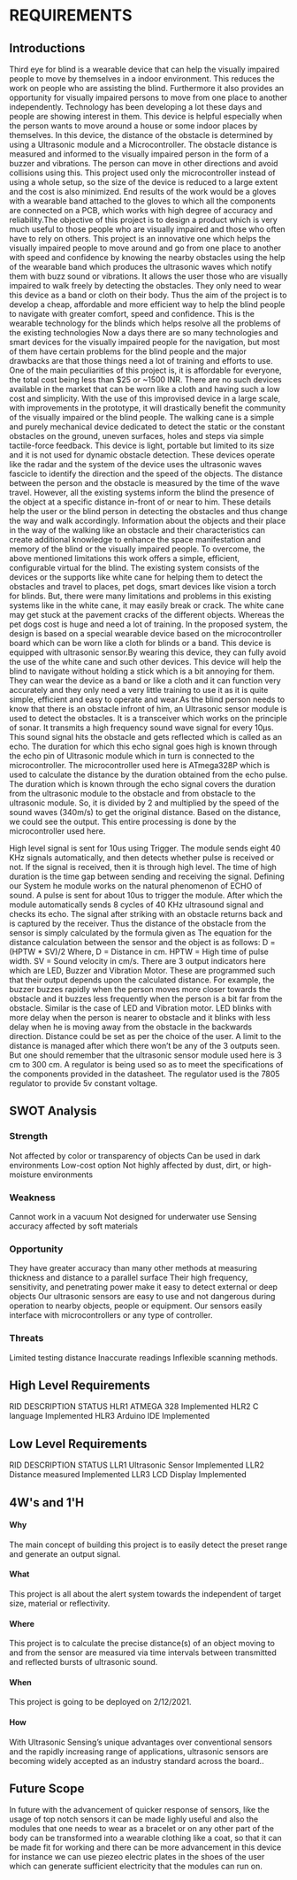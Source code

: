 # REQUIREMENTS
## Introductions
Third eye for blind is a wearable device that can help the visually impaired people to move by themselves in a indoor environment. This reduces the work on people who are assisting the blind. Furthermore it also provides an opportunity for visually impaired persons to move from one place to another independently. Technology has been developing a lot these days and people are showing interest in them. This device is helpful especially when the person wants to move around a house or some indoor places by themselves. In this device, the distance of the obstacle is determined by using a Ultrasonic module and a Microcontroller. The obstacle distance is measured and informed to the visually impaired person in the form of a buzzer and vibrations. The person can move in other directions and avoid collisions using this. This project used only the microcontroller instead of using a whole  setup, so the size of the device is reduced to a large extent and the cost is also minimized. End results of the work would be a gloves with a wearable band attached to the gloves to which all the components are connected on a PCB, which works with high degree of accuracy and reliability.The objective of this project is to design a product which is very much useful to those people who are visually impaired and those who often have to rely on others. This project is an innovative one which helps the visually impaired people to move around and go from one place to another with speed and confidence by knowing the nearby obstacles using the help of the wearable band which produces the ultrasonic waves which notify them with buzz sound or vibrations. It allows the user those who are visually impaired to walk freely by detecting the obstacles. They only need to wear this device as a band or cloth on their body. Thus the aim of the project is to develop a cheap, affordable and more efficient way to help the blind people to navigate with greater comfort, speed and confidence. This is the wearable technology for the blinds which helps resolve all the problems of the existing technologies Now a days there are so many technologies and smart devices for the visually impaired people for the navigation, but most of them have certain problems for the blind people and the major drawbacks are that those things need a lot of training and efforts to use. One of the main peculiarities of this project is, it is affordable for everyone, the total cost being less than $25 or ~1500 INR. There are no such devices available in the market that can be worn like a cloth and having such a low cost and simplicity. With the use of this improvised device in a large scale, with improvements in the prototype, it will drastically benefit the community of the visually impaired or the blind people. The walking cane is a simple and purely mechanical device dedicated to detect the static or the constant obstacles on the ground, uneven surfaces, holes and steps via simple tactile-force feedback. This device is light, portable but limited to its size and it is not used for dynamic obstacle detection. These devices operate like the radar and the system of the device uses the ultrasonic waves fascicle to identify the direction and the speed of the objects. The distance between the person and the obstacle is measured by the time of the wave travel. However, all the existing systems inform the blind the presence of the object at a specific distance in-front of or near to him. These details help the user or the blind person in detecting the obstacles and thus change the way and walk accordingly. Information about the objects and their place in the way of the walking like an obstacle and their characteristics can create additional knowledge to enhance the space manifestation and memory of the blind or the visually impaired people. To overcome, the above mentioned limitations this work offers a simple, efficient, configurable virtual for the blind. The existing system consists of the devices or the supports like white cane for helping them to detect the obstacles and travel to places, pet dogs, smart devices like vision a torch for blinds. But, there were many limitations and problems in this existing systems like in the white cane, it may easily break or crack. The white cane may get stuck at the pavement cracks of the different objects. Whereas the pet dogs cost is huge and need a lot of training. In the proposed system, the design is based on a special wearable device based on the microcontroller board which can be worn like a cloth for blinds or a band. This device is equipped with ultrasonic sensor.By wearing this device, they can fully avoid the use of the white cane and such other devices. This device will help the blind to navigate without holding a stick which is a bit annoying for them. They can wear the device as a band or like a cloth and it can function very accurately and they only need a very little training to use it as it is quite simple, efficient and easy to operate and wear.As the blind person needs to know that there is an obstacle infront of him, an Ultrasonic sensor module is used to detect the obstacles. It is a transceiver which works on the principle of sonar. It transmits a high frequency sound wave signal for every 10μs. This sound signal hits the obstacle and gets reflected which is called as an echo. The duration for which this echo signal goes high is known through the echo pin of Ultrasonic module which in turn is connected to the microcontroller. The microcontroller used here is ATmega328P which is used to calculate the distance by the duration obtained from the echo pulse. The duration which is known through the echo signal covers the duration from the ultrasonic module to the obstacle and from obstacle to the ultrasonic module. So, it is divided by 2 and multiplied by the speed of the sound waves (340m/s) to get the original distance. Based on the distance, we could see the output. This entire processing is done by the microcontroller used here.

High level signal is sent for 10us using Trigger.
The module sends eight 40 KHz signals automatically, and then detects whether pulse is received or not.
If the signal is received, then it is through high level. The time of high duration is the time gap between sending and receiving the signal.
Defining our System
he module works on the natural phenomenon of ECHO of sound. A pulse is sent for about 10us to trigger the module. After which the module automatically sends 8 cycles of 40 KHz ultrasound signal and checks its echo. The signal after striking with an obstacle returns back and is captured by the receiver. Thus the distance of the obstacle from the sensor is simply calculated by the formula given as
The equation for the distance calculation between the sensor and the object is as follows:
D = (HPTW * SV)/2
Where, D = Distance in cm.
HPTW = High time of pulse width.
SV = Sound velocity in cm/s.
There are 3 output indicators here which are LED, Buzzer and Vibration Motor. These are programmed such that their output depends upon the calculated distance. For example, the buzzer buzzes rapidly when the person moves more closer towards the obstacle and it buzzes less frequently when the person is a bit far from the obstacle. Similar is the case of LED and Vibration motor. LED blinks with more delay when the person is nearer to obstacle and it blinks with less delay when he is moving away from the obstacle in the backwards direction. Distance could be set as per the choice of the user. A limit to the distance is managed after which there won’t be any of the 3 outputs seen. But one should remember that the ultrasonic sensor module used here is 3 cm to 300 cm. A regulator is being used so as to meet the specifications of the components provided in the datasheet. The regulator used is the 7805 regulator to provide 5v constant voltage.

## SWOT Analysis

### Strength
Not affected by color or transparency of objects
Can be used in dark environments
Low-cost option
Not highly affected by dust, dirt, or high-moisture environments
### Weakness
Cannot work in a vacuum
Not designed for underwater use
Sensing accuracy affected by soft materials
### Opportunity
They have greater accuracy than many other methods at measuring thickness and distance to a parallel surface
Their high frequency, sensitivity, and penetrating power make it easy to detect external or deep objects
Our ultrasonic sensors are easy to use and not dangerous during operation to nearby objects, people or equipment.
Our sensors easily interface with microcontrollers or any type of controller.
### Threats
Limited testing distance
Inaccurate readings
Inflexible scanning methods.

## High Level Requirements
RID	DESCRIPTION	STATUS
HLR1	ATMEGA 328	Implemented
HLR2	C language	Implemented
HLR3	Arduino IDE	Implemented

## Low Level Requirements
RID	DESCRIPTION	STATUS
LLR1	Ultrasonic Sensor	Implemented
LLR2	Distance measured	Implemented
LLR3	LCD Display	Implemented

## 4W's and 1'H
#### Why
The main concept of building this project is to easily detect the preset range and generate an output signal.

#### What
This project is all about the alert system towards the independent of target size, material or reflectivity.

#### Where
This project is to calculate the precise distance(s) of an object moving to and from the sensor are measured via time intervals between transmitted and reflected bursts of ultrasonic sound.

#### When
This project is going to be deployed on 2/12/2021.

#### How
With Ultrasonic Sensing’s unique advantages over conventional sensors and the rapidly increasing range of applications, ultrasonic sensors are becoming widely accepted as an industry standard across the board..
## Future Scope
In future with the advancement of quicker response of sensors, like the usage of top notch sensors it can be made lighly useful and also the modules that one needs to wear as a bracelet or on any other part of the body can be transformed into a wearable clothing like a coat, so that it can be made fit for working and there can be more advancement in this device for instance we can use piezeo electric plates in the shoes of the user which can generate sufficient electricity that the modules can run on. 


